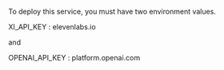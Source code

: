 To deploy this service, you must have two environment values.

XI_API_KEY : elevenlabs.io

and

OPENAI_API_KEY : platform.openai.com
